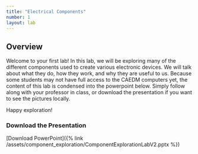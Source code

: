 ```yaml
---
title: "Electrical Components"
number: 1 
layout: lab
---
```


## Overview

Welcome to your first lab! In this lab, we will be exploring many of the different components used to create various electronic devices. We will talk about what they do, how they work, and why they are useful to us. Because some students may not have full access to the CAEDM computers yet, the content of this lab is condensed into the powerpoint below. Simply follow along with your professor in class, or download the presentation if you want to see the pictures locally.

Happy exploration!

### Download the Presentation

[Download PowerPoint]({% link /assets/component_exploration/ComponentExplorationLabV2.pptx %})
